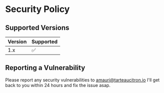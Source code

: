 # Security Policy

## Supported Versions

| Version | Supported          |
| ------- | ------------------ |
| 1.x     | :white_check_mark: |

## Reporting a Vulnerability

Please report any security vulnerabilities to amauri@tarteaucitron.io
I'll get back to you within 24 hours and fix the issue asap.
